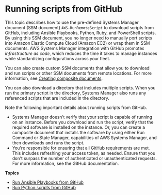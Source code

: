 # Running scripts from GitHub<a name="integration-remote-scripts"></a>

This topic describes how to use the pre\-defined Systems Manager document \(SSM document\) `AWS-RunRemoteScript` to download scripts from GitHub, including Ansible Playbooks, Python, Ruby, and PowerShell scripts\. By using this SSM document, you no longer need to manually port scripts into Amazon Elastic Compute Cloud \(Amazon EC2\) or wrap them in SSM documents\. AWS Systems Manager integration with GitHub promotes *infrastructure as code*, which reduces the time it takes to manage instances while standardizing configurations across your fleet\. 

You can also create custom SSM documents that allow you to download and run scripts or other SSM documents from remote locations\. For more information, see [Creating composite documents](composite-docs.md)\.

You can also download a directory that includes multiple scripts\. When you run the primary script in the directory, Systems Manager also runs any referenced scripts that are included in the directory\. 

Note the following important details about running scripts from GitHub\.
+ Systems Manager doesn't verify that your script is capable of running on an instance\. Before you download and run the script, verify that the required software is installed on the instance\. Or, you can create a composite document that installs the software by using either Run Command or State Manager, capabilities of AWS Systems Manager, and then downloads and runs the script\.
+ You're responsible for ensuring that all GitHub requirements are met\. This includes refreshing your access token, as needed\. Ensure that you don't surpass the number of authenticated or unauthenticated requests\. For more information, see the GitHub documentation\.

**Topics**
+ [Run Ansible Playbooks from GitHub](integration-github-ansible.md)
+ [Run Python scripts from GitHub](integration-github-python.md)
